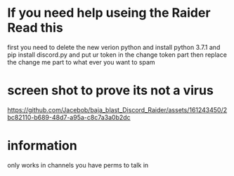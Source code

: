 # If you need help useing the Raider Read this
first you need to delete the new verion python 
and install python 3.7.1 and pip install discord.py
and put ur token in the change token part then replace 
the change me part to what ever you want to spam
# screen shot to prove its not a virus

https://github.com/Jacebob/baja_blast_Discord_Raider/assets/161243450/2bc82110-b689-48d7-a95a-c8c7a3a0b2dc

# information
only works in channels you have perms to talk in

